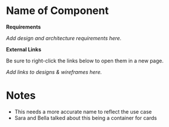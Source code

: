 # **Name of Component**

**Requirements**

*Add design and architecture requirements here.*

**External Links**

Be sure to right-click the links below to open them in a new page.

*Add links to designs & wireframes here.*


# **Notes**

* This needs a more accurate name to reflect the use case
* Sara and Bella talked about this being a container for cards
